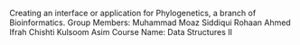 Creating an interface or application for Phylogenetics, a branch of Bioinformatics. 
Group Members: Muhammad Moaz Siddiqui
               Rohaan Ahmed
               Ifrah Chishti
               Kulsoom Asim
Course Name: Data Structures II
